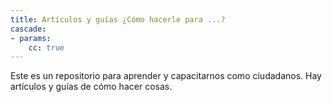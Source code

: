 ```yaml
---
title: Artículos y guías ¿Cómo hacerle para ...?
cascade:
- params:
    cc: true
---
```


Este es un repositorio para aprender y capacitarnos como
ciudadanos. Hay artículos y guías de cómo hacer cosas.